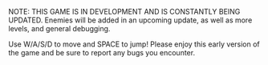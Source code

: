 NOTE: THIS GAME IS IN DEVELOPMENT AND IS CONSTANTLY BEING UPDATED.
      Enemies will be added in an upcoming update, as well as more levels, and general debugging.


Use W/A/S/D to move and SPACE to jump!
Please enjoy this early version of the game and be sure to report any bugs you encounter.
